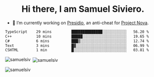 <h1 align="center">Hi there, I am Samuel Siviero.</h1>

- 🔭 I’m currently working on [Presidio](https://presidio.ac), an anti-cheat for [Project Nova](https://discord.gg/novafn).

<!--START_SECTION:waka-->

```txt
TypeScript    29 mins         ██████████████░░░░░░░░░░░   56.20 %
C++           10 mins         █████░░░░░░░░░░░░░░░░░░░░   19.65 %
C#            6 mins          ███▒░░░░░░░░░░░░░░░░░░░░░   12.74 %
Text          3 mins          █▓░░░░░░░░░░░░░░░░░░░░░░░   06.99 %
CSHTML        1 min           █░░░░░░░░░░░░░░░░░░░░░░░░   03.81 %
```

<!--END_SECTION:waka-->

<p><img align="left" src="https://github-readme-stats.vercel.app/api/top-langs?username=samuelsiv&show_icons=true&locale=en&layout=compact&theme=radical" alt="samuelsiv" /></p>

<p>&nbsp;<img align="center" src="https://github-readme-stats.vercel.app/api?username=samuelsiv&show_icons=true&locale=en&theme=radical" alt="samuelsiv" /></p>
<p align="left"> <img src="https://komarev.com/ghpvc/?username=samuelsiv&label=Profile%20views&color=0e75b6&style=flat" alt="samuelsiv" /> </p>
